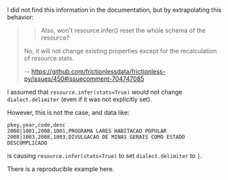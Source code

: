 I did not find this information in the documentation, but by extrapolating this behavior:

>> Also, won't resource.infer() reset the whole schema of the resource?
> 
> No, it will not change existing properties except for the recalculation of resource.stats.
> 
> -- https://github.com/frictionlessdata/frictionless-py/issues/450#issuecomment-704747085

I assumed that `resource.infer(stats=True)` would not change `dialect.delimiter` (even if it was not explicitly set).

However, this is not the case, and data like:

```
pkey,year,code,desc
2008|1001,2008,1001,PROGRAMA LARES HABITACAO POPULAR
2008|1003,2008,1003,DIVULGACAO DE MINAS GERAIS COMO ESTADO DESCOMPLICADO
```

is causing `resource.infer(stats=True)` to set `dialect.delimiter` to `|`.

There is a reproducible example here.
